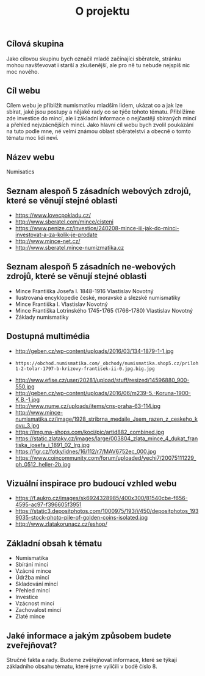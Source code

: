 ﻿---
title: O projektu
menu:
  main:
    weight: 30
---

## Cílová skupina
Jako cílovou skupinu bych označil mladé začínající sběratele, stránku mohou navšťevovat i starší a zkušenější, ale pro ně tu nebude nejspíš nic moc nového.

## Cíl webu
Cílem webu je přiblížit numismatiku mladším lidem, ukázat co a jak lze sbírat, jaké jsou postupy a nějaké rady co se týče tohoto tématu. Přiblížíme zde investice do mincí, ale i základní informace o nejčastěji sbíraných mincí a přehled nejvzácnějších mincí. Jako hlavní cíl webu  bych zvolil poukázání na tuto podle mne, né velmi známou oblast sběratelství a obecně o tomto tématu moc lidí neví.

## Název webu
Numisatics

## Seznam alespoň 5 zásadních webových zdrojů, které se věnují stejné oblasti
- https://www.lovecpokladu.cz/
- http://www.sberatel.com/mince/cisteni
- https://www.penize.cz/investice/240208-mince-iii-jak-do-minci-investovat-a-za-kolik-je-prodate
- http://www.mince-net.cz/
- http://www.sberatel.mince-numizmatika.cz

## Seznam alespoň 5 zásadních ne-webových zdrojů, které se věnují stejné oblasti
- Mince Františka Josefa I. 1848-1916 Vlastislav Novotný
- Ilustrovaná encyklopedie české, moravské a slezské numismatiky
- Mince Františka I. Vlastislav Novotný
- Mince Františka Lotrinského 1745-1765 (1766-1780)  Vlastislav Novotný
- Základy numismatiky

## Dostupná multimédia
- http://geben.cz/wp-content/uploads/2016/03/134-1879-1-1.jpg
-     https://obchod.numismatika.com/_obchody/numismatika.shop5.cz/prilohy/22/uhry-1-2-tolar-1797-b-krizovy-frantisek-ii-0.jpg.big.jpg
- http://www.efise.cz/user/20281/upload/stuff/resized/14596880_900-550.jpg
- http://geben.cz/wp-content/uploads/2016/06/m239-5.-Koruna-1900-K.B.-1.jpg
- http://www.nume.cz/uploads/items/cns-praha-63-114.jpg
- http://www.mince-numismatika.cz/image/1928_stribrna_medaile_Jsem_razen_z_ceskeho_kovu_3.jpg
- https://img.ma-shops.com/koci/pic/artid882_combined.jpg
- https://static.zlataky.cz/images/large/003804_zlata_mince_4_dukat_frantiska_josefa_i_1891_02_lrg.jpg
- https://1gr.cz/fotky/idnes/16/112/r7/MAV6752ec_000.jpg
- https://www.coincommunity.com/forum/uploaded/yechi7/20075111229_ph_0512_heller-2b.jpg

## Vizuální inspirace pro budoucí vzhled webu
- https://f.aukro.cz/images/sk6924328985/400x300/81540cbe-f656-4595-ac97-f396605f3951
- https://static3.depositphotos.com/1000975/193/i/450/depositphotos_1939035-stock-photo-pile-of-golden-coins-isolated.jpg
- http://www.zlatakorunacz.cz/eshop/

## Základní obsah k tématu
-	Numismatika
-	Sbírání mincí
-	Vzácné mince
-	Údržba mincí
-	Skladování mincí
-	Přehled mincí
-	Investice
-	Vzácnost mincí
-	Zachovalost mincí
-	Zlaté mince

## Jaké informace a jakým způsobem budete zveřejňovat?
Stručné fakta a rady. Budeme zvěřejňovat informace, které se týkají základního obsahu tématu, které jsme vylíčili v bodě číslo 8.
